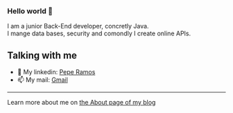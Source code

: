 ### Hello world 👋

I am a junior Back-End developer, concretly Java.  
I mange data bases, security and comondly I create online APIs. 


## Talking with me

- 💼 My linkedin: [Pepe Ramos](https://www.linkedin.com/in/peperamos090922/)
- 📫 My mail: <a href="mailto:jrmasip97@gmail.com">Gmail</a>
---

Learn more about me on [the About page of my blog](https://peperamos.cat/)
